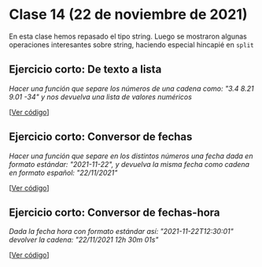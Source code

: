 # Clase 14 (22 de noviembre de 2021)

En esta clase hemos repasado el tipo string. Luego se mostraron algunas operaciones interesantes sobre string, haciendo especial hincapié en `split`

## Ejercicio corto: De texto a lista

*Hacer una función que separe los números de una cadena como: "3.4 8.21 9.01 -34" y nos devuelva una lista de valores numéricos*

[[Ver código](código/t6e01.pasar_a_lista.py)]

## Ejercicio corto: Conversor de fechas
*Hacer una función que separe en los distintos números una fecha dada en formato estándar: "2021-11-22", y devuelva la misma fecha como cadena en formato español: "22/11/2021"*

[[Ver código](código/t6e01.convertir_fecha.py)]

## Ejercicio corto: Conversor de fechas-hora
*Dada la fecha hora con formato estándar así: "2021-11-22T12:30:01" devolver la cadena: "22/11/2021 12h 30m 01s"*

[[Ver código](código/t6e01.convertir_fecha_hora.py)]
